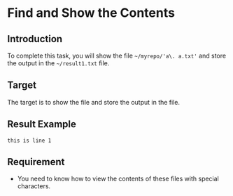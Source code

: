 # Find and Show the Contents

## Introduction

To complete this task, you will show the file `~/myrepo/'a\. a.txt'` and store the output in the `~/result1.txt` file.

## Target

The target is to show the file and store the output in the file.

## Result Example

```text
this is line 1
```

## Requirement

- You need to know how to view the contents of these files with special characters.
